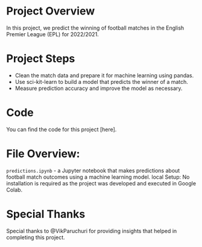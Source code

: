 # Project Overview
In this project, we predict the winning of football matches in the English Premier League (EPL) for 2022/2021. 

# Project Steps
- Clean the match data and prepare it for machine learning using pandas.
- Use sci-kit-learn to build a model that predicts the winner of a match.
- Measure prediction accuracy and improve the model as necessary.

# Code
You can find the code for this project [here].

# File Overview:
`predictions.ipynb` - a Jupyter notebook that makes predictions about football match outcomes using a machine learning model.
local Setup:
No installation is required as the project was developed and executed in Google Colab.

# Special Thanks
Special thanks to @VikParuchuri for providing insights that helped in completing this project.

